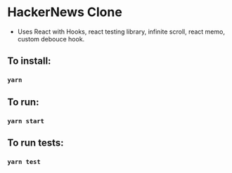 # HackerNews Clone

- Uses React with Hooks, react testing library, infinite scroll, react memo, custom debouce hook.

## To install:

### `yarn` 

## To run:

### `yarn start`

## To run tests:

### `yarn test`